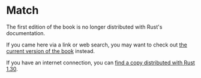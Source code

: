 # Match

The first edition of the book is no longer distributed with Rust's documentation.

If you came here via a link or web search, you may want to check out [the current version of the book](../ch06-02-match.html) instead.

If you have an internet connection, you can [find a copy distributed with Rust 1.30](https://doc.rust-lang.org/1.30.0/book/first-edition/match.html).
